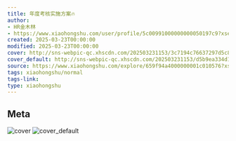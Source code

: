 ```yaml
---
title: 年度考核实施方案🔥
author:
- HR金木林
- https://www.xiaohongshu.com/user/profile/5c00991000000000050197c9?xsec_token=undefined
created: 2025-03-23T00:00:00
modified: 2025-03-23T00:00:00
cover: http://sns-webpic-qc.xhscdn.com/202503231153/3c7194c76637297d5c8166b442fda7c3/1040g2sg30tph4el3km6g4bumi4ch15u9511g370!nc_n_webp_prv_1
cover_default: http://sns-webpic-qc.xhscdn.com/202503231153/d5b9ea334d1b23f11df9306b6da183a8/1040g2sg30tph4el3km6g4bumi4ch15u9511g370!nc_n_webp_mw_1
source: https://www.xiaohongshu.com/explore/659f94a4000000001c010576?xsec_token=ABSv1kBnJzO_V-rm6mYbCRfsDzOnvS7aZMbuFsPkqK5Tw=
tags: xiaohongshu/normal
tags-link:
type: xiaohongshu
---
```


## Meta

![cover](http://sns-webpic-qc.xhscdn.com/202503231153/3c7194c76637297d5c8166b442fda7c3/1040g2sg30tph4el3km6g4bumi4ch15u9511g370!nc_n_webp_prv_1)
![cover_default](http://sns-webpic-qc.xhscdn.com/202503231153/d5b9ea334d1b23f11df9306b6da183a8/1040g2sg30tph4el3km6g4bumi4ch15u9511g370!nc_n_webp_mw_1)
